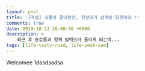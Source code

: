 ```yaml
---
layout: post
title: '[역삼] 국물이 끝내줬던, 한방대가 삼계탕 닭한마리 !'
comments: true
date: 2019-10-22 20:00:00 +0900
description: >
    퇴근 후 동료들과 함께 밥먹으러 들리게 되는데...
tags: [life-tasty-road, life-yeok-sam]
---
```


Welcomee 1dasdsadsa